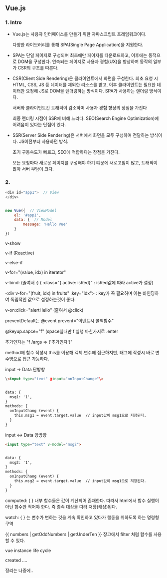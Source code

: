 ## Vue.js

### 1. Intro

- Vue.js는 사용자 인터페이스를 만들기 위한 자파스크립트 프레임워크이다.

  다양한 라이브러리를 통해 SPA(Single Page Application)을 지원한다.



- SPA는 단일 페이지로 구성되며 최초에만 페이지를 다운로드하고, 이후에는 동적으로 DOM을 구성한다. 연속되는 페이지로 사용자 경험(UX)을 향상하며 동작의 일부가 CSR의 구조를 따른다.



- CSR(Client Side Rendering)은 클라이언트에서 화면을 구성한다. 최초 요청 시 HTML, CSS, JS 등 데이터를 제외한 리소스를 받고, 이후 클라이언트는 필요한 데이터만 요청해 JS로 DOM을 렌더링하는 방식이다. SPA가 사용하는 렌더링 방식이다.

  서버와 클라이언트간 트래픽이 감소하며 사용자 경험 향상의 장점을 가진다

  최종 렌더링 시점이 SSR에 비해 느리다. SEO(Search Engine Optimization)에 어려움이 있다는 단점이 있다.

- SSR(Server Side Rendering)은 서버에서 화면을 모두 구성하여 전달하는 방식이다. JS이전부터 사용하던 방식.

  초기 구동속도가 빠르고, SEO에 적합하다는 장점을 가진다.

  모든 요청마다 새로운 페이지를 구성해야 하기 떄문에 새로고침이 많고, 트래픽이 많아 서버 부담이 크다.



### 2. 



```javascript
<div id="app1">  // View
</div>


new Vue({  // ViewModel
    el: '#app1',
    data: {  // Model
        message: 'Hello Vue'
    }
})
```





v-show

v-if (Reactive)

v-else-if

v-for="(value, idx) in iterator"

v-bind: (줄여서 :)  ( :class="{ active: isRed}" : isRed값에 따라 active가 설정)





\<div v-for="(fruit, idx) in fruits" :key="idx"\> : key가 꼭 필요하며 이는 바인딩하여 독립적인 값으로 설정하는것이 좋다.



v-on:click="alertHello" (줄여서 @click)

preventDefault는 @event.prevent="이벤트시 콜백함수"

@keyup.sapce="f" (space칠때만 f 실행 마찬가지로 .enter

추가인자는 "f /args => ('추가인자')"



method에 함수 작성시 this를 이용해 객체.변수에 접근하지만, 태그에 작성시 바로 변수명으로 접근 가능하다.



input -> Data 단방향

```html
\<input type="text" @input="onInputChange"\>


data: {
  msg1: '1',
}
methods: {
  onInputChang (event) {
    this.msg1 = event.target.value  // input값이 msg1으로 저장된다.
  }
}
```



input <-> Data 양방향

```html
<input type="text" v-model="msg2">


data: {
  msg2: '1',
}
methods: {
  onInputChang (event) {
    this.msg2 = event.target.value  // input값이 msg1으로 저장된다.
  }
}
```



computed: { } 내부 함수들은 값이 계산되어 존재한다. 따라서 html에서 함수 실행이 아닌 함수만 적어야 한다. 즉 종속 대상을 따라 저장(캐싱)된다.



watch: { } 는 변수가 변하는 것을 계속 확인하고 있다가 행동을 취하도록 하는 명령형 구역



{{ numbers | getOddNumbers | getUnderTen }} 장고에서 filter 처럼 함수를 사용할 수 있다.





vue instance life cycle



created ....





정리는 나중에..
